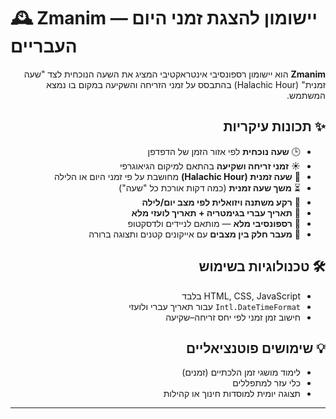 # 🕰️ Zmanim — יישומון להצגת זמני היום העבריים

<div dir="rtl">

**Zmanim** הוא יישומון רספונסיבי אינטראקטיבי המציג את השעה הנוכחית לצד "שעה זמנית" (Halachic Hour) בהתבסס על זמני הזריחה והשקיעה במקום בו נמצא המשתמש.

## ✨ תכונות עיקריות

- 🕒 **שעה נוכחית** לפי אזור הזמן של הדפדפן
- ☀️ **זמני זריחה ושקיעה** בהתאם למיקום הגיאוגרפי
- 📐 **שעה זמנית (Halachic Hour)** מחושבת על פי זמני היום או הלילה
- ⏳ **משך שעה זמנית** (כמה דקות אורכת כל "שעה")
- 🎨 **רקע משתנה ויזואלית לפי מצב יום/לילה**
- 🧭 **תאריך עברי בגימטריה + תאריך לועזי מלא**
- 📱 **רספונסיבי מלא** — מותאם לניידים ולדסקטופ
- 🧠 **מעבר חלק בין מצבים** עם אייקונים קטנים ותצוגה ברורה

## 🛠️ טכנולוגיות בשימוש

- HTML, CSS, JavaScript בלבד
- `Intl.DateTimeFormat` עבור תאריך עברי ולועזי
- חישוב זמן זמני לפי יחס זריחה–שקיעה

## 💡 שימושים פוטנציאליים

- לימוד מושגי זמן הלכתיים (זמנים)
- כלי עזר למתפללים
- תצוגה יומית למוסדות חינוך או קהילות

</div>

---

